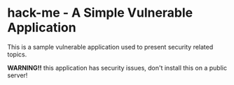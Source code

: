 hack-me - A Simple Vulnerable Application
=======

This is a sample vulnerable application used to present security related topics.

**WARNING!!** this application has security issues, don't install this on a public server!

